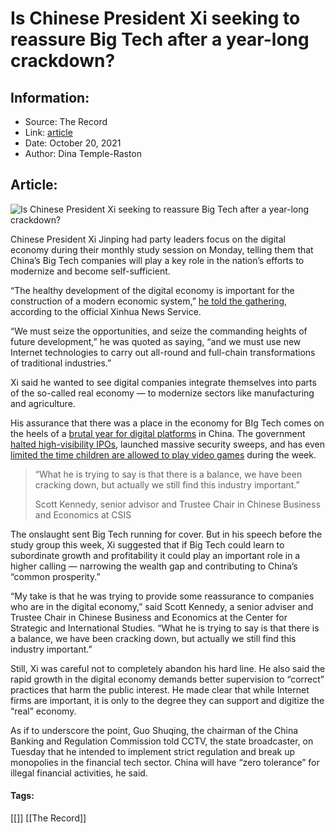 # Is Chinese President Xi seeking to reassure Big Tech after a year-long crackdown?
### 

## Information:
+ Source: The Record
+ Link: [article](https://therecord.media/is-chinese-president-xi-seeking-to-reassure-big-tech-after-a-year-long-crackdown/)
+ Date: October 20, 2021
+ Author: Dina Temple-Raston


## Article:
![Is Chinese President Xi seeking to reassure Big Tech after a year-long crackdown?](https://therecord.media/wp-content/uploads/2021/05/China-soldier.jpg)

Chinese President Xi Jinping had party leaders focus on the digital economy during their monthly study session on Monday, telling them that China’s Big Tech companies will play a key role in the nation’s efforts to modernize and become self-sufficient. 


“The healthy development of the digital economy is important for the construction of a modern economic system,” [he told the gathering](http://www.gov.cn/xinwen/2021-10/19/content_5643653.htm?mc_cid=b9a0b5fb1a&mc_eid=2c780a9b26), according to the official Xinhua News Service. 


“We must seize the opportunities, and seize the commanding heights of future development,” he was quoted as saying, “and we must use new Internet technologies to carry out all-round and full-chain transformations of traditional industries.”


Xi said he wanted to see digital companies integrate themselves into parts of the so-called real economy — to modernize sectors like manufacturing and agriculture. 


His assurance that there was a place in the economy for BIg Tech comes on the heels of a [brutal year for digital platforms](https://cset.georgetown.edu/wp-content/uploads/t0258_cyber_review_EN.pdf) in China. The government [halted high-visibility IPOs](https://www.nytimes.com/2020/11/06/technology/china-ant-group-ipo.html), launched massive security sweeps, and has even [limited the time children are allowed to play video games](https://www.washingtonpost.com/video-games/2021/08/30/china-video-games-kids-ban-weekday/) during the week.



> “What he is trying to say is that there is a balance, we have been cracking down, but actually we still find this industry important.”
> 
> Scott Kennedy, senior advisor and Trustee Chair in Chinese Business and Economics at CSIS


The onslaught sent Big Tech running for cover. But in his speech before the study group this week, Xi suggested that if Big Tech could learn to subordinate growth and profitability it could play an important role in a higher calling — narrowing the wealth gap and contributing to China’s “common prosperity.” 


“My take is that he was trying to provide some reassurance to companies who are in the digital economy,” said Scott Kennedy, a senior adviser and Trustee Chair in Chinese Business and Economics at the Center for Strategic and International Studies. “What he is trying to say is that there is a balance, we have been cracking down, but actually we still find this industry important.”


Still, Xi was careful not to completely abandon his hard line. He also said the rapid growth in the digital economy demands better supervision to “correct” practices that harm the public interest. He made clear that while Internet firms are important, it is only to the degree they can support and digitize the “real” economy.


As if to underscore the point, Guo Shuqing, the chairman of the China Banking and Regulation Commission told CCTV, the state broadcaster, on Tuesday that he intended to implement strict regulation and break up monopolies in the financial tech sector. China will have “zero tolerance” for illegal financial activities, he said.





#### Tags:
[[]] [[The Record]]
